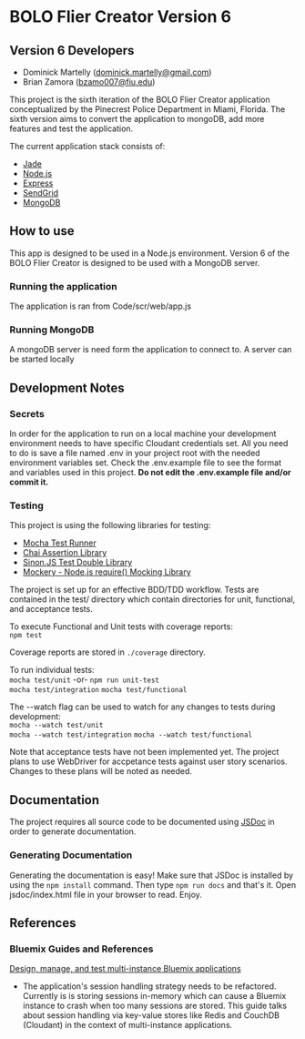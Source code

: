# BOLO Flier Creator Version 6

## Version 6 Developers
- Dominick Martelly (dominick.martelly@gmail.com)
- Brian Zamora (bzamo007@fiu.edu)

This project is the sixth iteration of the BOLO Flier Creator
application conceptualized by the Pinecrest Police Department in Miami,
Florida. The sixth version aims to convert the application to mongoDB,
add more features and test the application.

The current application stack consists of:

- [Jade](http://jadelang.net)
- [Node.js](http://nodejs.org)
- [Express](http://expressjs.com)
- [SendGrid](https://sendgrid.com)
- [MongoDB](https://www.mongodb.com)

## How to use

This app is designed to be used in a Node.js environment. Version 6 of
the BOLO Flier Creator is designed to be used with a MongoDB server.

### Running the application

The application is ran from Code/scr/web/app.js

### Running MongoDB

A mongoDB server is need form the application to connect to. A server
can be started locally

## Development Notes

### Secrets
In order for the application to run on a local machine your development
environment needs to have specific Cloudant credentials set. All you need to
do is save a file named .env in your project root with the needed environment
variables set. Check the .env.example file to see the format and variables
used in this project.  **Do not edit the .env.example file and/or commit it.**


### Testing
This project is using the following libraries for testing:

* [Mocha Test Runner](https://mochajs.org/)
* [Chai Assertion Library](http://chaijs.com/)
* [Sinon.JS Test Double Library](http://sinonjs.org)
* [Mockery - Node.js require() Mocking Library](https://github.com/mfncooper/mockery)

The project is set up for an effective BDD/TDD workflow. Tests are contained
in the test/ directory which contain directories for unit, functional, and
acceptance tests.

To execute Functional and Unit tests with coverage reports:  
`npm test`

Coverage reports are stored in `./coverage` directory.

To run individual tests:  
`mocha test/unit` -or- `npm run unit-test`  
`mocha test/integration`
`mocha test/functional`

The --watch flag can be used to watch for any changes to tests during
development:  
`mocha --watch test/unit`  
`mocha --watch test/integration`
`mocha --watch test/functional`

Note that acceptance tests have not been implemented yet. The project plans
to use WebDriver for accpetance tests against user story scenarios. Changes
to these plans will be noted as needed.


## Documentation

The project requires all source code to be documented using
[JSDoc](http://usejsdoc.org) in order to generate documentation.

### Generating Documentation
Generating the documentation is easy! Make sure that JSDoc is installed by
using the `npm install` command. Then type `npm run docs` and that's it.
Open jsdoc/index.html file in your browser to read. Enjoy.

## References

### Bluemix Guides and References

[Design, manage, and test multi-instance Bluemix
applications](http://www.ibm.com/developerworks/cloud/library/cl-develop-scalable-bluemix-app/)
- The application's session handling strategy needs to be refactored. Currently
  is is storing sessions in-memory which can cause a Bluemix instance to crash
  when too many sessions are stored. This guide talks about session handling via
  key-value stores like Redis and CouchDB (Cloudant) in the context of
  multi-instance applications.
